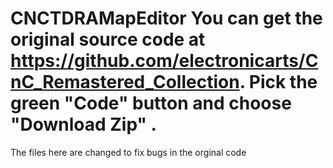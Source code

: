 # CNCTDRAMapEditor      You can get the original source code at https://github.com/electronicarts/CnC_Remastered_Collection. Pick the green "Code" button and choose "Download Zip" .

The files here are changed  to fix bugs in the orginal code
